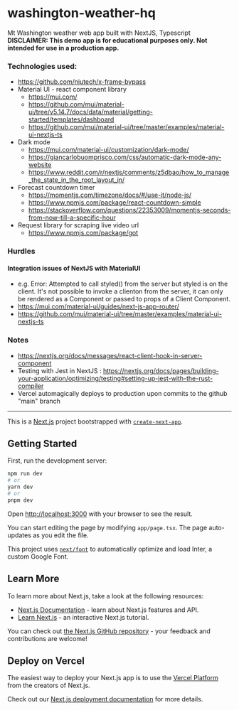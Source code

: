 # washington-weather-hq


Mt Washington weather web app built with NextJS, Typescript
**DISCLAIMER: This demo app is for educational purposes only. Not intended for use in a production app.** 

### Technologies used:
- https://github.com/niutech/x-frame-bypass
- Material UI - react component library
    - https://mui.com/
    - https://github.com/mui/material-ui/tree/v5.14.7/docs/data/material/getting-started/templates/dashboard
    - https://github.com/mui/material-ui/tree/master/examples/material-ui-nextjs-ts 
- Dark mode
    - https://mui.com/material-ui/customization/dark-mode/
    - https://giancarlobuomprisco.com/css/automatic-dark-mode-any-website
    - https://www.reddit.com/r/nextjs/comments/z5dbao/how_to_manage_the_state_in_the_root_layout_in/
- Forecast countdown timer
    - https://momentjs.com/timezone/docs/#/use-it/node-js/
    - https://www.npmjs.com/package/react-countdown-simple
    - https://stackoverflow.com/questions/22353009/momentjs-seconds-from-now-till-a-specific-hour
- Request library for scraping live video url
    - https://www.npmjs.com/package/got

### Hurdles
#### Integration issues of NextJS with MaterialUI 
- e.g. Error: Attempted to call styled() from the server but styled is on the client. It's not possible to invoke a clienton from the server, it can only be rendered as a Component or passed to props of a Client Component.
- https://mui.com/material-ui/guides/next-js-app-router/ 
- https://github.com/mui/material-ui/tree/master/examples/material-ui-nextjs-ts 

### Notes
- https://nextjs.org/docs/messages/react-client-hook-in-server-component
- Testing with Jest in NextJS : https://nextjs.org/docs/pages/building-your-application/optimizing/testing#setting-up-jest-with-the-rust-compiler
- Vercel automagically deploys to production upon commits to the github "main" branch



------------------

This is a [Next.js](https://nextjs.org/) project bootstrapped with [`create-next-app`](https://github.com/vercel/next.js/tree/canary/packages/create-next-app).

## Getting Started

First, run the development server:

```bash
npm run dev
# or
yarn dev
# or
pnpm dev
```

Open [http://localhost:3000](http://localhost:3000) with your browser to see the result.

You can start editing the page by modifying `app/page.tsx`. The page auto-updates as you edit the file.

This project uses [`next/font`](https://nextjs.org/docs/basic-features/font-optimization) to automatically optimize and load Inter, a custom Google Font.

## Learn More

To learn more about Next.js, take a look at the following resources:

- [Next.js Documentation](https://nextjs.org/docs) - learn about Next.js features and API.
- [Learn Next.js](https://nextjs.org/learn) - an interactive Next.js tutorial.

You can check out [the Next.js GitHub repository](https://github.com/vercel/next.js/) - your feedback and contributions are welcome!

## Deploy on Vercel

The easiest way to deploy your Next.js app is to use the [Vercel Platform](https://vercel.com/new?utm_medium=default-template&filter=next.js&utm_source=create-next-app&utm_campaign=create-next-app-readme) from the creators of Next.js.

Check out our [Next.js deployment documentation](https://nextjs.org/docs/deployment) for more details.
